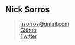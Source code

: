 ## Nick Sorros

> nsorros@gmail.com  
> [Github](http://www.github.com/nsorros)  
> [Twitter](http://www.twitter.com/nsorros)  
